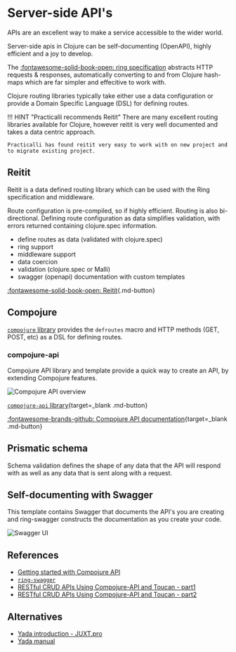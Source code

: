 # Server-side API's

APIs are an excellent way to make a service accessible to the wider world.

Server-side apis in Clojure can be self-documenting (OpenAPI), highly efficient and a joy to develop.

The [:fontawesome-solid-book-open: ring specification](/clojure-web-services/reference/ring/) abstracts HTTP requests & responses, automatically converting to and from Clojure hash-maps which are far simpler and effecitive to work with.

Clojure routing libraries typically take either use a data configuration or provide a Domain Specific Language (DSL) for defining routes.

!!! HINT "Practicalli recommends Reitit"
    There are many excellent routing libraries available for Clojure, however reitit is very well documented and takes a data centric approach.

    Practicalli has found reitit very easy to work with on new project and to migrate existing project.

## Reitit

Reitit is a data defined routing library which can be used with the Ring specification and middleware.  

Route configuration is pre-compiled, so if highly efficient.  Routing is also bi-directional.  Defining route configuration as data simplifies validation, with errors returned containing clojure.spec information.

- define routes as data (validated with clojure.spec)
- ring support
- middleware support
- data coercion
- validation (clojure.spec or Malli)
- swagger (openapi) documentation with custom templates

[:fontawesome-solid-book-open: Reitit](reitit/){.md-button}


## Compojure

[`compojure` library](https://github.com/weavejester/compojure/wiki) provides the `defroutes` macro and HTTP methods (GET, POST, etc) as a DSL for defining routes.

### compojure-api

Compojure API library and template provide a quick way to create an API, by extending Compojure features.

![Compojure API overview](/images/clojure-ring-compojure-api-overview.png)

[`compojure-api` library](https://github.com/metosin/compojure-api/wiki){target=_blank .md-button}


[:fontawesome-brands-github: Compojure API documentation](https://github.com/metosin/compojure-api/wiki){target=_blank .md-button} 

## Prismatic schema

Schema validation defines the shape of any data that the API will respond with as well as any data that is sent along with a request.

## Self-documenting with Swagger

This template contains Swagger that documents the API's you are creating and ring-swagger constructs the documentation as you create your code.

![Swagger UI](https://www.anthony-galea.com/images/2016-04-28-swagger.png)


## References

* [Getting started with Compojure API](https://www.anthony-galea.com/blog/post/getting-started-with-compojure-api/)
* [`ring-swagger`](https://github.com/metosin/ring-swagger)
* [RESTful CRUD APIs Using Compojure-API and Toucan - part1](https://www.demystifyfp.com/clojure/blog/restful-crud-apis-using-compojure-api-and-toucan-part-1/)
* [RESTful CRUD APIs Using Compojure-API and Toucan - part2](https://www.demystifyfp.com/clojure/blog/restful-crud-apis-using-compojure-api-and-toucan-part-2/)


## Alternatives

* [Yada introduction - JUXT.pro](https://juxt.pro/blog/posts/yada-1.html)
* [Yada manual](https://juxt.pro/yada/manual/index.html)
